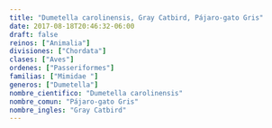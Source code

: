 ```yaml
---
title: "Dumetella carolinensis, Gray Catbird, Pájaro-gato Gris"
date: 2017-08-18T20:46:32-06:00
draft: false
reinos: ["Animalia"]
divisiones: ["Chordata"]
clases: ["Aves"]
ordenes: ["Passeriformes"]
familias: ["Mimidae "]
generos: ["Dumetella"]
nombre_cientifico: "Dumetella carolinensis"
nombre_comun: "Pájaro-gato Gris"
nombre_ingles: "Gray Catbird"
---
```

